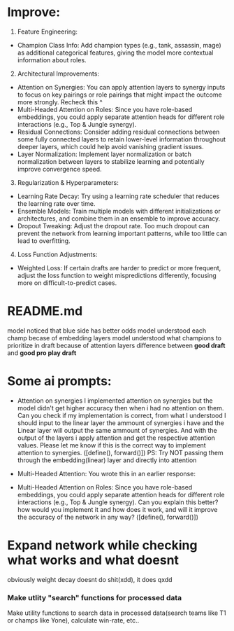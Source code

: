 # Improve:
1. Feature Engineering:
- Champion Class Info: Add champion types (e.g., tank, assassin, mage) as additional categorical features, giving the model more contextual information about roles.

2. Architectural Improvements:
- Attention on Synergies: You can apply attention layers to synergy inputs to focus on key pairings or role pairings that might impact the outcome more strongly.
Recheck this ^
- Multi-Headed Attention on Roles: Since you have role-based embeddings, you could apply separate attention heads for different role interactions (e.g., Top & Jungle synergy).
- Residual Connections: Consider adding residual connections between some fully connected layers to retain lower-level information throughout deeper layers, which could help avoid vanishing gradient issues.
- Layer Normalization: Implement layer normalization or batch normalization between layers to stabilize learning and potentially improve convergence speed.

3. Regularization & Hyperparameters:
- Learning Rate Decay: Try using a learning rate scheduler that reduces the learning rate over time.
- Ensemble Models: Train multiple models with different initializations or architectures, and combine them in an ensemble to improve accuracy.
- Dropout Tweaking: Adjust the dropout rate. Too much dropout can prevent the network from learning important patterns, while too little can lead to overfitting.

4. Loss Function Adjustments:
- Weighted Loss: If certain drafts are harder to predict or more frequent, adjust the loss function to weight mispredictions differently, focusing more on difficult-to-predict cases.

# README.md
model noticed that blue side has better odds
model understood each champ becase of embedding layers
model understood what champions to prioritize in draft because of attention layers
difference between **good draft** and **good pro play draft**

# Some ai prompts:
- Attention on synergies
I implemented attention on synergies but the model didn't get higher accuracy then when i had no attention on them.
Can you check if my implementation is correct, from what I understood I should input to the linear layer
the ammount of synergies i have and the Linear layer will output the same ammount of synergies.
And with the output of the layers i apply attention and get the respective attention values. Please let me know if this is the correct way to implement attention to synergies.
([define(), forward()])
PS: Try NOT passing them through the embedding(linear) layer and directly into attention

- Multi-Headed Attention:
You wrote this in an earlier response:
- Multi-Headed Attention on Roles: Since you have role-based embeddings, you could apply separate attention heads for different role interactions (e.g., Top & Jungle synergy).
Can you explain this better? how would you implement it and how does it work, and will it improve the accuracy of the network in any way?
([define(), forward()])

# Expand network while checking what works and what doesnt
obviously weight decay doesnt do shit(xdd), it does qxdd

### Make utlity "search" functions for processed data
Make utility functions to search data in processed data(search teams like T1 or champs like Yone), calculate win-rate, etc..
